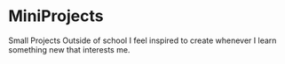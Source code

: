 # MiniProjects
Small Projects Outside of school I feel inspired to create whenever I learn something new that interests me.

